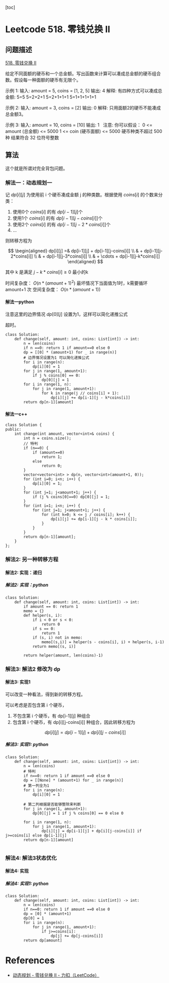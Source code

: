 [toc]

# Leetcode 518. 零钱兑换 II

## 问题描述

[518. 零钱兑换 II](https://leetcode-cn.com/problems/coin-change-2/)

给定不同面额的硬币和一个总金额。写出函数来计算可以凑成总金额的硬币组合数。假设每一种面额的硬币有无限个。 

示例 1:
输入: amount = 5, coins = [1, 2, 5]
输出: 4
解释: 有四种方式可以凑成总金额:
5=5
5=2+2+1
5=2+1+1+1
5=1+1+1+1+1

示例 2:
输入: amount = 3, coins = [2]
输出: 0
解释: 只用面额2的硬币不能凑成总金额3。

示例 3:
输入: amount = 10, coins = [10] 
输出: 1
 
注意:
你可以假设：
0 <= amount (总金额) <= 5000
1 <= coin (硬币面额) <= 5000
硬币种类不超过 500 种
结果符合 32 位符号整数


## 算法

这个就是所谓对完全背包问题。

### 解法一：动态规划一

记 $dp[i][j]$ 为使用前 i 个硬币凑成金额 j 的种类数。根据使用 $coins[i]$ 的个数来分类：

1. 使用0个 $coins[i]$ 的有 $dp[i-1][j]$个
2. 使用1个 $coins[i]$ 的有 $dp[i-1][j-coins[i]]$个
3. 使用2个 $coins[i]$ 的有 $dp[i-1][j-2*coins[i]]$个
4. ...

则转移方程为

$$
\begin{aligned}
dp[i][j] =& dp[i-1][j] + dp[i-1][j-coins[i]] \\
& + dp[i-1][j-2*coins[i]] \\
& + dp[i-1][j-3*coins[i]] \\ 
& + \cdots + dp[i-1][j-k*coins[i]]
\end{aligned}
$$

其中 k 是满足 $j - k*coins[i] \ge 0$ 最小的k

时间复杂度： $O(n*(amount+1)^2)$ 最坏情况下当面值为1时，k需要循环 amount+1 次
空间复杂度： $O(n * (amount+1))$

#### 解法一python

注意这里的边界情况 $dp[0][j]$ 设置为1，这样可以简化递推公式

超时。

```
class Solution:
    def change(self, amount: int, coins: List[int]) -> int:
        n = len(coins)
        if n ==0: return 1 if amount==0 else 0
        dp = [[0] * (amount+1) for _ in range(n)]
        # 边界情况设置为1 可以简化递推公式 
        for i in range(n):
            dp[i][0] = 1
        for j in range(1, amount+1):
            if j % coins[0] == 0:
                dp[0][j] = 1 
        for i in range(1, n):
            for j in range(1, amount+1):
                for k in range(j // coins[i] + 1):
                    dp[i][j] += dp[i-1][j - k*coins[i]]
        return dp[n-1][amount]
```

#### 解法一c++

```
class Solution {
public:
    int change(int amount, vector<int>& coins) {
        int n = coins.size();
        // 特判
        if (n==0) {
            if (amount==0) 
                return 1;
            else 
                return 0;
        }
        vector<vector<int> > dp(n, vector<int>(amount+1, 0));
        for (int i=0; i<n; i++) {
            dp[i][0] = 1;
        }
        for (int j=1; j<amount+1; j++) {
            if (j % coins[0]==0) dp[0][j] = 1;
        }
        for (int i=1; i<n; i++) {
            for (int j=1; j<amount+1; j++) {
                for (int k=0; k <= j / coins[i]; k++) {
                    dp[i][j] += dp[i-1][j - k * coins[i]];
                }
            }
        }
        return dp[n-1][amount];
    }
};
```

### 解法2: 另一种转移方程

#### 解法2: 实现：递归

##### 解法2: 实现：python

```
class Solution:
    def change(self, amount: int, coins: List[int]) -> int:
        if amount == 0: return 1
        memo = {}
        def helper(s, i):
            if i < 0 or s < 0:
                return 0
            if s == 0:
                return 1
            if (s, i) not in memo:
                memo[(s,i)] = helper(s - coins[i], i) + helper(s, i-1)
            return memo[(s, i)]

        return helper(amount, len(coins)-1)
```

### 解法3: 解法2 修改为 dp

#### 解法3: 实现1

可以改变一种看法，得到新的转移方程。

可以考虑是否包含第 i 个硬币，

1. 不包含第 i 个硬币，有 dp[i-1][j] 种组合
2. 包含第 i 个硬币，有 dp[i][j-coins[i]] 种组合，因此转移方程为 

$$dp[i][j] = dp[i-1][j] + dp[i][j-coins[i]]$$

##### 解法3: 实现1: python

```
class Solution:
    def change(self, amount: int, coins: List[int]) -> int:
        n = len(coins)
        # 特判
        if n==0: return 1 if amount ==0 else 0
        dp = [[None] * (amount+1) for _ in range(n)]
        # 第一列全为1
        for i in range(n):
            dp[i][0] = 1
            
        # 第二列根据是否能够整除来判断
        for j in range(1, amount+1):
            dp[0][j] = 1 if j % coins[0] == 0 else 0

        for i in range(1, n):
            for j in range(1, amount+1):
                dp[i][j] = dp[i-1][j] + dp[i][j-coins[i]] if j>=coins[i] else dp[i-1][j]
        return dp[n-1][amount]
        
```

### 解法4: 解法3状态优化

#### 解法4: 实现

##### 解法4: 实现1: python

```
class Solution:
    def change(self, amount: int, coins: List[int]) -> int:
        n = len(coins)
        if n==0: return 1 if amount ==0 else 0
        dp = [0] * (amount+1)
        dp[0] = 1
        for i in range(n):
            for j in range(1, amount+1):
                if j>=coins[i]:
                    dp[j] += dp[j-coins[i]]
        return dp[amount]
```

# References
- [动态规划 - 零钱兑换 II - 力扣（LeetCode）](https://leetcode-cn.com/problems/coin-change-2/solution/dong-tai-gui-hua-wan-quan-bei-bao-wen-ti-by-liweiw/)
